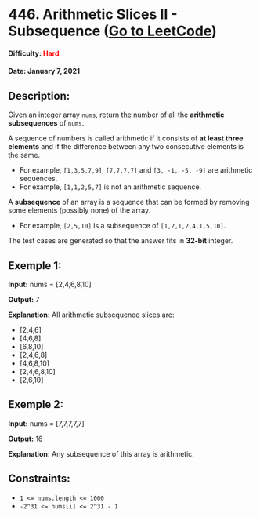 # **446. Arithmetic Slices II - Subsequence** ([Go to LeetCode](https://leetcode.com/problems/arithmetic-slices-ii-subsequence))

#### __Difficulty:__ **<span style="color:red">Hard</span>**

#### __Date__: January 7, 2021
## **Description:**

Given an integer array `nums`, return the number of all the **arithmetic subsequences** of `nums`.

A sequence of numbers is called arithmetic if it consists of **at least three elements** and if the difference between any two consecutive elements is the same.

- For example, `[1,3,5,7,9]`, `[7,7,7,7]` and `[3, -1, -5, -9]` are arithmetic sequences.
- For example, `[1,1,2,5,7]` is not an arithmetic sequence.

A **subsequence** of an array is a sequence that can be formed by removing some elements (possibly none) of the array.

- For example, `[2,5,10]` is a subsequence of `[1,2,1,2,4,1,5,10]`.

The test cases are generated so that the answer fits in **32-bit** integer.

## **Exemple 1:**
**Input:** nums = [2,4,6,8,10]

**Output:** 7

**Explanation:** All arithmetic subsequence slices are:
- [2,4,6]
- [4,6,8]
- [6,8,10]
- [2,4,6,8]
- [4,6,8,10]
- [2,4,6,8,10]
- [2,6,10]

## **Exemple 2:**

**Input:** nums = [7,7,7,7,7]

**Output:** 16

**Explanation:** Any subsequence of this array is arithmetic.

## Constraints:

- `1 <= nums.length <= 1000`
- `-2^31 <= nums[i] <= 2^31 - 1`
